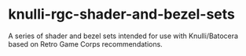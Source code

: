 # knulli-rgc-shader-and-bezel-sets
A series of shader and bezel sets intended for use with Knulli/Batocera based on Retro Game Corps recommendations.
